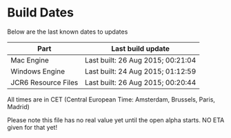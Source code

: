 # Build Dates

Below are the last known dates to updates

Part | Last build update
-----|-----
Mac Engine | Last built: 26 Aug 2015; 00:21:04
Windows Engine | Last built: 24 Aug 2015; 01:12:59
JCR6 Resource Files | Last built: 26 Aug 2015; 00:20:44
All times are in CET (Central European Time: Amsterdam, Brussels, Paris, Madrid)


Please note this file has no real value yet until the open alpha starts. NO ETA given for that yet!
